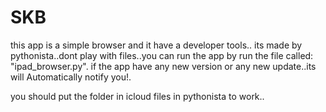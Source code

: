 # SKB
this app is a simple browser and it have a developer tools..
its made by pythonista..dont play with files..you can run the app by run the file called: "ipad_browser.py".
if the app have any new version or any new update..its will Automatically notify you!. 

you should put the folder in icloud files in pythonista to work..

